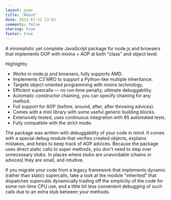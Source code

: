```yaml
---
layout: page
title: "About"
date: 2012-07-21 13:03
comments: false
sharing: true
footer: true
---
```


A minimalistic yet complete JavaScript package for node.js and browsers that implements OOP with mixins + AOP at both
"class" and object level.

Highlights:

* Works in node.js and browsers, fully supports AMD.
* Implements C3 MRO to support a Python-like multiple inheritance.
* Targets object-oriented programming with mixins technology.
* Efficient supercalls &mdash; no run-time penalty, ultimate debuggability.
* Automatic constructor chaining, you can specify chaining for any method.
* Full support for AOP (before, around, after, after throwing advices).
* Comes with a mini library with some useful generic building blocks.
* Extensively tested, uses continuous integration with 85 automated tests.
* Fully compatible with the strict mode.

The package was written with debuggability of your code in mind. It comes with a special debug module that verifies
created objects, explains mistakes, and helps to keep track of AOP advices. Because the package uses direct static calls
to super methods, you don't need to step over unnecessary stubs. In places where stubs are unavoidable (chains or
advices) they are small, and intuitive.

If you migrate your code from a legacy framework that implements dynamic (rather than static) supercalls, take a look at
the module "inherited" that dispatches supercalls dynamically trading off the simplicity of the code for some run-time
CPU use, and a little bit less convenient debugging of such calls due to an extra stub between your methods.